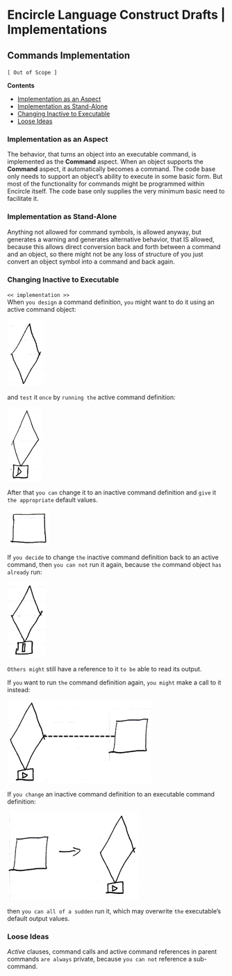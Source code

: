 ﻿Encircle Language Construct Drafts | Implementations
====================================================

Commands Implementation
-----------------------

`[ Out of Scope ]`

__Contents__

- [Implementation as an Aspect](#implementation-as-an-aspect)
- [Implementation as Stand-Alone](#implementation-as-stand-alone)
- [Changing Inactive to Executable](#changing-inactive-to-executable)
- [Loose Ideas](#loose-ideas)

### Implementation as an Aspect

The behavior, that turns an object into an executable command, is implemented as the __Command__ aspect. When an object supports the __Command__ aspect, it automatically becomes a command. The code base only needs to support an object’s ability to execute in some basic form. But most of the functionality for commands might be programmed within Encircle itself. The code base only supplies the very minimum basic need to facilitate it.

### Implementation as Stand-Alone

Anything not allowed for command symbols, is allowed anyway, but generates a warning and generates alternative behavior, that IS allowed, because this allows direct conversion back and forth between a command and an object, so there might not be any loss of structure of you just convert an object symbol into a command and back again.

### Changing Inactive to Executable

`<< implementation >>`  
When `you design` a command definition, `you` might want to do it using an active command object:

![](images/1.%20Commands%20Main%20Concepts.042.png)

and `test` it `once` by `running the` active command definition:

![](images/1.%20Commands%20Main%20Concepts.043.png)

After that `you can` change it to an inactive command definition and `give` it `the appropriate` default values.

![](images/1.%20Commands%20Main%20Concepts.044.png)

If `you decide` to change `the` inactive command definition back to an active command, then `you can not` run it again, because `the` command object `has` `already` run:

![](images/1.%20Commands%20Main%20Concepts.045.png)

`Others might` still have a reference to it `to be` able to read its output.

If `you` want to run `the` command definition again, `you might` make a call to it instead:

![](images/1.%20Commands%20Main%20Concepts.046.png)

If `you change` an inactive command definition to an executable command definition:

![](images/1.%20Commands%20Main%20Concepts.047.png)

then `you can all of a sudden` run it, which may overwrite `the` executable’s default output values.

### Loose Ideas

*Active* clauses, command calls and active command references in parent commands `are always` private, because `you can not` reference a sub-command.